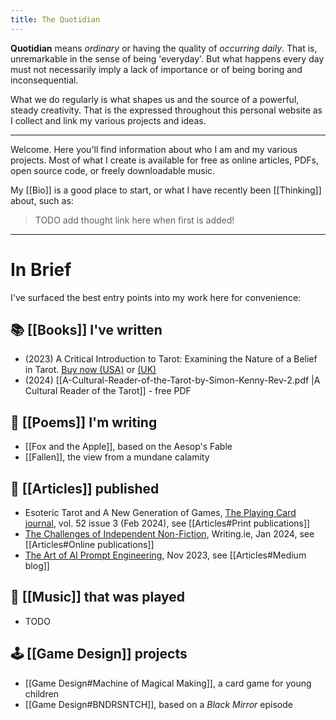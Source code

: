 ```yaml
---
title: The Quotidian
---
```

**Quotidian** means *ordinary* or having the quality of *occurring daily*. That is, unremarkable in the sense of being 'everyday'.  But what happens every day must not necessarily imply a lack of importance or of being boring and inconsequential.

What we do regularly is what shapes us and the source of a powerful, steady creativity. That is the expressed throughout this personal website as I collect and link my various projects and ideas.

---

Welcome. Here you'll find information about who I am and my various projects.
Most of what I create is available for free as online articles, PDFs, open source code, or freely downloadable music.

My [[Bio]] is a good place to start, or what I have recently been [[Thinking]] about, such as:

> TODO add thought link here when first is added!

---

# In Brief

I've surfaced the best entry points into my work here for convenience:

## 📚 [[Books]] I've written
* (2023) A Critical Introduction to Tarot: Examining the Nature of a Belief in Tarot. [Buy now (USA)](https://www.amazon.com/Critical-Introduction-Tarot-Examining-Nature/dp/1803413921) or [(UK)](https://www.amazon.co.uk/Critical-Introduction-Tarot-Examining-Nature/dp/1803413921/)
* (2024) [[A-Cultural-Reader-of-the-Tarot-by-Simon-Kenny-Rev-2.pdf |A Cultural Reader of the Tarot]] - free PDF

## 📜 [[Poems]] I'm writing
* [[Fox and the Apple]], based on the Aesop's Fable
* [[Fallen]], the view from a mundane calamity

## 📄 [[Articles]] published
* Esoteric Tarot and A New Generation of Games, [The Playing Card journal](https://www.i-p-c-s.org/wp/home-2/), vol. 52 issue 3 (Feb 2024), see [[Articles#Print publications]]
* [The Challenges of Independent Non-Fiction](https://www.writing.ie/tell-your-own-story/the-challenges-of-independent-non-fiction-by-simon-kenny/), Writing.ie, Jan 2024, see [[Articles#Online publications]]
* [The Art of AI Prompt Engineering](https://medium.com/@skenwrites/the-art-of-ai-prompt-engineering-dd4f23138f7a), Nov 2023, see [[Articles#Medium blog]]

## 🥁 [[Music]] that was played
* TODO

 ## 🕹️ [[Game Design]] projects
 * [[Game Design#Machine of Magical Making]], a card game for young children
 * [[Game Design#BNDRSNTCH]], based on a *Black Mirror* episode